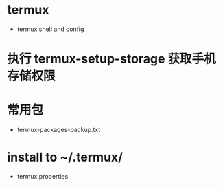 # termux

- termux shell and config


# 执行 termux-setup-storage 获取手机存储权限

# 常用包

- termux-packages-backup.txt

# install to ~/.termux/

- termux.properties
